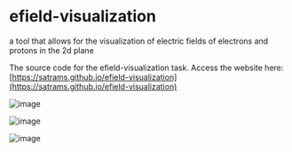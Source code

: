 # efield-visualization
a tool that allows for the visualization of electric fields of electrons and protons in the 2d plane

The source code for the efield-visualization task.
Access the website here: [https://satrams.github.io/efield-visualization](https://satrams.github.io/efield-visualization)

![image](https://github.com/satrams/efield-visualization/assets/59714053/285da29a-55dd-4785-8bb1-dda512a583f9)

![image](https://github.com/satrams/efield-visualization/assets/59714053/c21c1fda-d31e-43f9-a9ca-b8387410ecb3)

![image](https://github.com/satrams/efield-visualization/assets/59714053/4ed5dc57-7085-4ce8-ae89-6089410f997f)
